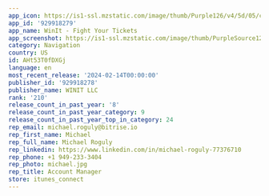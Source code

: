 ```yaml
---
app_icon: https://is1-ssl.mzstatic.com/image/thumb/Purple126/v4/5d/05/cb/5d05cbe7-f53d-281b-c28b-2ba37a004313/AppIcon-0-0-1x_U007emarketing-0-5-0-85-220.png/1024x1024bb.png
app_id: '929918279'
app_name: WinIt - Fight Your Tickets
app_screenshot: https://is1-ssl.mzstatic.com/image/thumb/PurpleSource122/v4/74/fa/43/74fa4313-d78c-75af-21e9-0159990a72da/6a2925b3-3a21-41b6-ac29-384b9524fe04_Iphone_x_01big_6.png/1242x2688bb.png
category: Navigation
country: US
id: AHt53T0fDXGj
language: en
most_recent_release: '2024-02-14T00:00:00'
publisher_id: '929918278'
publisher_name: WINIT LLC
rank: '210'
release_count_in_past_year: '8'
release_count_in_past_year_category: 9
release_count_in_past_year_top_in_category: 24
rep_email: michael.roguly@bitrise.io
rep_first_name: Michael
rep_full_name: Michael Roguly
rep_linkedin: https://www.linkedin.com/in/michael-roguly-77376710
rep_phone: +1 949-233-3404
rep_photo: michael.jpg
rep_title: Account Manager
store: itunes_connect
---
```

